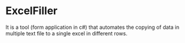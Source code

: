 # ExcelFiller
It is a tool (form application in c#) that automates the copying of data in multiple text file to a single excel in different rows.
